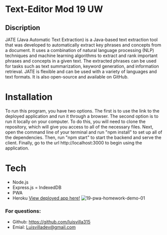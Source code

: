 # Text-Editor Mod 19 UW

## Discription 
JATE (Java Automatic Text Extraction) is a Java-based text extraction tool that was developed to automatically extract key phrases and concepts from a document. It uses a combination of natural language processing (NLP) techniques and machine learning algorithms to extract and rank important phrases and concepts in a given text. The extracted phrases can be used for tasks such as text summarization, keyword generation, and information retrieval. JATE is flexible and can be used with a variety of languages and text formats. It is also open-source and available on GitHub.

# Installation
To run this program, you have two options. The first is to use the link to the deployed application and run it through a browser. The second option is to run it locally on your computer. To do this, you will need to clone the repository, which will give you access to all of the necessary files. Next, open the command line of your terminal and run "npm install" to set up all of the dependencies. Then, run "npm start" to start the backend and serve the client. Finally, go to the url http://localhost:3000 to begin using the application.

# Tech
- Node.js
- Express.js
= IndexedDB 
- PWA
- Heroku
[View deployed app here!](https://textedit.herokuapp.com/)
![19-pwa-homework-demo-01](https://user-images.githubusercontent.com/107729218/211742276-eced9a62-3745-4882-90e2-39093c7a1b47.gif)

### For questions: 
- Github: https://github.com/luisvilla315
- Emial: Luisvilladev@gmail.com
